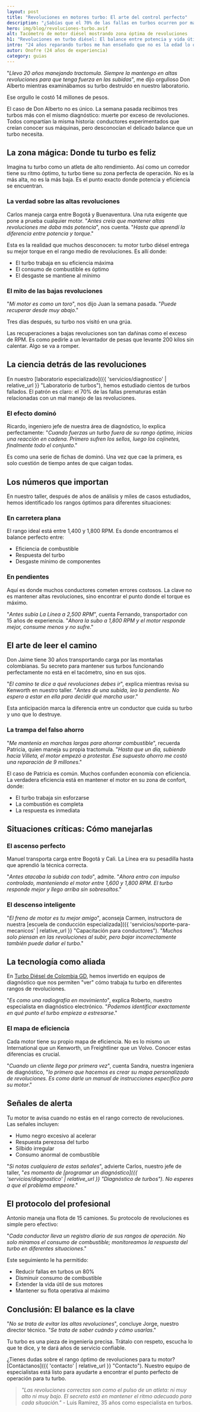 ```yaml
---
layout: post
title: "Revoluciones en motores turbo: El arte del control perfecto"
description: "¿Sabías que el 70% de las fallas en turbos ocurren por mal manejo de revoluciones? Aprende a controlar tu motor como un profesional."
hero: img/blog/revoluciones-turbo.avif
alt: Tacómetro de motor diésel mostrando zona óptima de revoluciones
h1: "Revoluciones en turbo diésel: El balance entre potencia y vida útil"
intro: "24 años reparando turbos me han enseñado que no es la edad lo que los mata: es el mal manejo de las revoluciones. Te explico cómo hacerlo bien."
autor: Onofre (24 años de experiencia)
category: guias
---
```

"*Llevo 20 años manejando tractomula. Siempre la mantengo en altas revoluciones para que tenga fuerza en las subidas*", me dijo orgulloso Don Alberto mientras examinábamos su turbo destruido en nuestro laboratorio.

Ese orgullo le costó 14 millones de pesos.

El caso de Don Alberto no es único. La semana pasada recibimos tres turbos más con el mismo diagnóstico: muerte por exceso de revoluciones. Todos compartían la misma historia: conductores experimentados que creían conocer sus máquinas, pero desconocían el delicado balance que un turbo necesita.

## La zona mágica: Donde tu turbo es feliz

Imagina tu turbo como un atleta de alto rendimiento. Así como un corredor tiene su ritmo óptimo, tu turbo tiene su zona perfecta de operación. No es la más alta, no es la más baja. Es el punto exacto donde potencia y eficiencia se encuentran.

### La verdad sobre las altas revoluciones

Carlos maneja carga entre Bogotá y Buenaventura. Una ruta exigente que pone a prueba cualquier motor. "*Antes creía que mantener altas revoluciones me daba más potencia*", nos cuenta. "*Hasta que aprendí la diferencia entre potencia y torque*."

Esta es la realidad que muchos desconocen: tu motor turbo diésel entrega su mejor torque en el rango medio de revoluciones. Es allí donde:
- El turbo trabaja en su eficiencia máxima
- El consumo de combustible es óptimo
- El desgaste se mantiene al mínimo

### El mito de las bajas revoluciones

"*Mi motor es como un toro*", nos dijo Juan la semana pasada. "*Puede recuperar desde muy abajo*."

Tres días después, su turbo nos visitó en una grúa.

Las recuperaciones a bajas revoluciones son tan dañinas como el exceso de RPM. Es como pedirle a un levantador de pesas que levante 200 kilos sin calentar. Algo se va a romper.

## La ciencia detrás de las revoluciones

En nuestro [laboratorio especializado]({{ 'servicios/diagnostico' | relative_url }} "Laboratorio de turbos"), hemos estudiado cientos de turbos fallados. El patrón es claro: el 70% de las fallas prematuras están relacionadas con un mal manejo de las revoluciones.

### El efecto dominó

Ricardo, ingeniero jefe de nuestra área de diagnóstico, lo explica perfectamente: "*Cuando fuerzas un turbo fuera de su rango óptimo, inicias una reacción en cadena. Primero sufren los sellos, luego los cojinetes, finalmente todo el conjunto*."

Es como una serie de fichas de dominó. Una vez que cae la primera, es solo cuestión de tiempo antes de que caigan todas.

## Los números que importan

En nuestro taller, después de años de análisis y miles de casos estudiados, hemos identificado los rangos óptimos para diferentes situaciones:

### En carretera plana
El rango ideal está entre 1,400 y 1,800 RPM. Es donde encontramos el balance perfecto entre:
- Eficiencia de combustible
- Respuesta del turbo
- Desgaste mínimo de componentes

### En pendientes
Aquí es donde muchos conductores cometen errores costosos. La clave no es mantener altas revoluciones, sino encontrar el punto donde el torque es máximo.

"*Antes subía La Línea a 2,500 RPM*", cuenta Fernando, transportador con 15 años de experiencia. "*Ahora la subo a 1,800 RPM y el motor responde mejor, consume menos y no sufre*."

## El arte de leer el camino

Don Jaime tiene 30 años transportando carga por las montañas colombianas. Su secreto para mantener sus turbos funcionando perfectamente no está en el tacómetro, sino en sus ojos.

"*El camino te dice a qué revoluciones debes ir*", explica mientras revisa su Kenworth en nuestro taller. "*Antes de una subida, leo la pendiente. No espero a estar en ella para decidir qué marcha usar*."

Esta anticipación marca la diferencia entre un conductor que cuida su turbo y uno que lo destruye.

### La trampa del falso ahorro

"*Me mantenía en marchas largas para ahorrar combustible*", recuerda Patricia, quien maneja su propia tractomula. "*Hasta que un día, subiendo hacia Villeta, el motor empezó a protestar. Ese supuesto ahorro me costó una reparación de 9 millones*."

El caso de Patricia es común. Muchos confunden economía con eficiencia. La verdadera eficiencia está en mantener el motor en su zona de confort, donde:
- El turbo trabaja sin esforzarse
- La combustión es completa
- La respuesta es inmediata

## Situaciones críticas: Cómo manejarlas

### El ascenso perfecto

Manuel transporta carga entre Bogotá y Cali. La Línea era su pesadilla hasta que aprendió la técnica correcta.

"*Antes atacaba la subida con todo*", admite. "*Ahora entro con impulso controlado, manteniendo el motor entre 1,600 y 1,800 RPM. El turbo responde mejor y llego arriba sin sobresaltos*."

### El descenso inteligente

"*El freno de motor es tu mejor amigo*", aconseja Carmen, instructora de nuestra [escuela de conducción especializada]({{ 'servicios/soporte-para-mecanicos' | relative_url }} "Capacitación para conductores"). "*Muchos solo piensan en las revoluciones al subir, pero bajar incorrectamente también puede dañar el turbo*."

## La tecnología como aliada

En [Turbo Diésel de Colombia GD](/), hemos invertido en equipos de diagnóstico que nos permiten "ver" cómo trabaja tu turbo en diferentes rangos de revoluciones.

"*Es como una radiografía en movimiento*", explica Roberto, nuestro especialista en diagnóstico electrónico. "*Podemos identificar exactamente en qué punto el turbo empieza a estresarse*."

### El mapa de eficiencia

Cada motor tiene su propio mapa de eficiencia. No es lo mismo un International que un Kenworth, un Freightliner que un Volvo. Conocer estas diferencias es crucial.

"*Cuando un cliente llega por primera vez*", cuenta Sandra, nuestra ingeniera de diagnóstico, "*lo primero que hacemos es crear su mapa personalizado de revoluciones. Es como darle un manual de instrucciones específico para su motor*."

## Señales de alerta

Tu motor te avisa cuando no estás en el rango correcto de revoluciones. Las señales incluyen:
- Humo negro excesivo al acelerar
- Respuesta perezosa del turbo
- Silbido irregular
- Consumo anormal de combustible

"*Si notas cualquiera de estas señales*", advierte Carlos, nuestro jefe de taller, "*es momento de [programar un diagnóstico]({{ 'servicios/diagnostico' | relative_url }} "Diagnóstico de turbos"). No esperes a que el problema empeore*."

## El protocolo del profesional

Antonio maneja una flota de 15 camiones. Su protocolo de revoluciones es simple pero efectivo:

"*Cada conductor lleva un registro diario de sus rangos de operación. No solo miramos el consumo de combustible; monitoreamos la respuesta del turbo en diferentes situaciones*."

Este seguimiento le ha permitido:
- Reducir fallas en turbos un 80%
- Disminuir consumo de combustible
- Extender la vida útil de sus motores
- Mantener su flota operativa al máximo

## Conclusión: El balance es la clave

"*No se trata de evitar las altas revoluciones*", concluye Jorge, nuestro director técnico. "*Se trata de saber cuándo y cómo usarlas*."

Tu turbo es una pieza de ingeniería precisa. Trátalo con respeto, escucha lo que te dice, y te dará años de servicio confiable.

¿Tienes dudas sobre el rango óptimo de revoluciones para tu motor? [Contáctanos]({{ 'contacto' | relative_url }} "Contacto"). Nuestro equipo de especialistas está listo para ayudarte a encontrar el punto perfecto de operación para tu turbo.

>*"Las revoluciones correctas son como el pulso de un atleta: ni muy alto ni muy bajo. El secreto está en mantener el ritmo adecuado para cada situación."* - Luis Ramírez, 35 años como especialista en turbos.